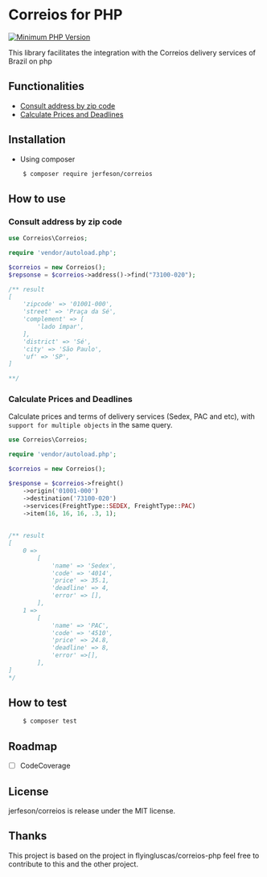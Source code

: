# Correios for PHP

[![Minimum PHP Version](https://img.shields.io/badge/php-%3E%3D%207.2-8892BF.svg)](https://php.net/)

This library facilitates the integration with the Correios delivery services of Brazil on php

## Functionalities

- [Consult address by zip code](#find-address)
- [Calculate Prices and Deadlines](#calculate-prices-and-deadlines)

## Installation

 - Using composer

```bash
    $ composer require jerfeson/correios
```

## How to use

### Consult address by zip code

``` php
use Correios\Correios;

require 'vendor/autoload.php';

$correios = new Correios();
$repsonse = $correios->address()->find("73100‑020");

/** result 
[
    'zipcode' => '01001-000',
    'street' => 'Praça da Sé',
    'complement' => [
        'lado ímpar',
    ],
    'district' => 'Sé',
    'city' => 'São Paulo',
    'uf' => 'SP',
]

**/
```

### Calculate Prices and Deadlines

Calculate prices and terms of delivery services (Sedex, PAC and etc), with `support for multiple objects` in the same query.

``` php 
use Correios\Correios;

require 'vendor/autoload.php';

$correios = new Correios();

$response = $correios->freight()
    ->origin('01001-000')
    ->destination('73100‑020')
    ->services(FreightType::SEDEX, FreightType::PAC)
    ->item(16, 16, 16, .3, 1);
    
    
/** result
[
    0 =>
        [
            'name' => 'Sedex',
            'code' => '4014',
            'price' => 35.1,
            'deadline' => 4,
            'error' => [],
        ],
    1 =>
        [
            'name' => 'PAC',
            'code' => '4510',
            'price' => 24.8,
            'deadline' => 8,
            'error' =>[],
        ],
]
*/
```
## How to test 

``` bash
    $ composer test
```

## Roadmap

- [ ] CodeCoverage

## License

jerfeson/correios is release under the MIT license.

## Thanks

This project is based on the project in flyingluscas/correios-php feel free to contribute to this and the other project.